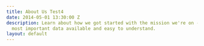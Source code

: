 ```yaml
---
title: About Us Test4
date: 2014-05-01 13:30:00 Z
description: Learn about how we got started with the mission we're on - making your
  most important data available and easy to understand.
layout: default
---
```


